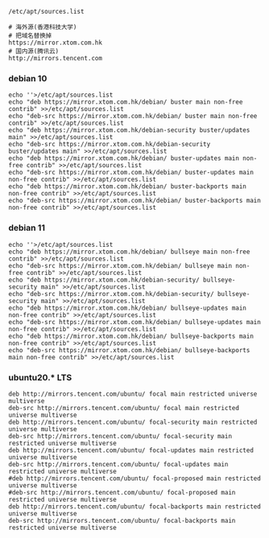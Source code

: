 ```/etc/apt/sources.list```
```
# 海外源(香港科技大学)
# 把域名替换掉
https://mirror.xtom.com.hk
# 国内源(腾讯云)
http://mirrors.tencent.com
```

### debian 10
```
echo ''>/etc/apt/sources.list
echo "deb https://mirror.xtom.com.hk/debian/ buster main non-free contrib" >>/etc/apt/sources.list
echo "deb-src https://mirror.xtom.com.hk/debian/ buster main non-free contrib" >>/etc/apt/sources.list
echo "deb https://mirror.xtom.com.hk/debian-security buster/updates main" >>/etc/apt/sources.list
echo "deb-src https://mirror.xtom.com.hk/debian-security buster/updates main" >>/etc/apt/sources.list
echo "deb https://mirror.xtom.com.hk/debian/ buster-updates main non-free contrib" >>/etc/apt/sources.list
echo "deb-src https://mirror.xtom.com.hk/debian/ buster-updates main non-free contrib" >>/etc/apt/sources.list
echo "deb https://mirror.xtom.com.hk/debian/ buster-backports main non-free contrib" >>/etc/apt/sources.list
echo "deb-src https://mirror.xtom.com.hk/debian/ buster-backports main non-free contrib" >>/etc/apt/sources.list
```

### debian 11
```
echo ''>/etc/apt/sources.list
echo "deb https://mirror.xtom.com.hk/debian/ bullseye main non-free contrib" >>/etc/apt/sources.list
echo "deb-src https://mirror.xtom.com.hk/debian/ bullseye main non-free contrib" >>/etc/apt/sources.list
echo "deb https://mirror.xtom.com.hk/debian-security/ bullseye-security main" >>/etc/apt/sources.list
echo "deb-src https://mirror.xtom.com.hk/debian-security/ bullseye-security main" >>/etc/apt/sources.list
echo "deb https://mirror.xtom.com.hk/debian/ bullseye-updates main non-free contrib" >>/etc/apt/sources.list
echo "deb-src https://mirror.xtom.com.hk/debian/ bullseye-updates main non-free contrib" >>/etc/apt/sources.list
echo "deb https://mirror.xtom.com.hk/debian/ bullseye-backports main non-free contrib" >>/etc/apt/sources.list
echo "deb-src https://mirror.xtom.com.hk/debian/ bullseye-backports main non-free contrib" >>/etc/apt/sources.list
```

### ubuntu20.* LTS
```
deb http://mirrors.tencent.com/ubuntu/ focal main restricted universe multiverse
deb-src http://mirrors.tencent.com/ubuntu/ focal main restricted universe multiverse
deb http://mirrors.tencent.com/ubuntu/ focal-security main restricted universe multiverse
deb-src http://mirrors.tencent.com/ubuntu/ focal-security main restricted universe multiverse
deb http://mirrors.tencent.com/ubuntu/ focal-updates main restricted universe multiverse
deb-src http://mirrors.tencent.com/ubuntu/ focal-updates main restricted universe multiverse
#deb http://mirrors.tencent.com/ubuntu/ focal-proposed main restricted universe multiverse
#deb-src http://mirrors.tencent.com/ubuntu/ focal-proposed main restricted universe multiverse
deb http://mirrors.tencent.com/ubuntu/ focal-backports main restricted universe multiverse
deb-src http://mirrors.tencent.com/ubuntu/ focal-backports main restricted universe multiverse
```
